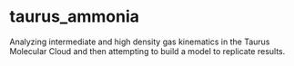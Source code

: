 # taurus_ammonia
Analyzing intermediate and high density gas kinematics in the Taurus Molecular Cloud and then attempting to build a model to replicate results.
